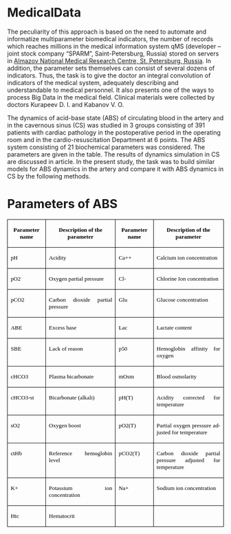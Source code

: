 # MedicalData
The peculiarity of this approach is based on the need to automate and informatize multiparameter biomedical indicators, the number of records which reaches millions in the medical information system qMS (developer – joint stock company “SPARM”, Saint-Petersburg, Russia) stored on servers in [Almazov National Medical Research Centre, St. Petersburg, Russia](http://www.almazovcentre.ru/?lang=en). In addition, the parameter sets themselves can consist of several dozens of indicators. Thus, the task is to give the doctor an integral convolution of indicators of the medical system, adequately describing and understandable to medical personnel. It also presents one of the ways to process Big Data in the medical field. Clinical materials were collected by doctors Kurapeev D. I. and Kabanov V. O.

The dynamics of acid-base state (ABS) of circulating blood in the artery and in the cavernous sinus (CS) was studied in 3 groups consisting of 391 patients with cardiac pathology in the postoperative period in the operating room and in the cardio-resuscitation Department at 6 points. The ABS system consisting of 21 biochemical parameters was considered. The parameters are given in the table. The results of dynamics simulation in CS are discussed in article. In the present study, the task was to build similar models for ABS dynamics in the artery and compare it with ABS dynamics in CS by the following methods.
# Parameters of ABS
<table class=MsoNormalTable border=1 cellspacing=0 cellpadding=0
 style='border-collapse:collapse;border:none'>
 <tr>
  <td width=86 valign=top style='width:64.65pt;border:solid windowtext 1.0pt;
  padding:0cm 5.4pt 0cm 5.4pt'>
  <p class=Default align=center style='text-align:center'><b><span lang=EN-US
  style='font-size:10.0pt;font-family:"Times New Roman",serif;color:windowtext'>Parameter
  name</span></b></p>
  </td>
  <td width=225 valign=top style='width:168.95pt;border:solid windowtext 1.0pt;
  border-left:none;padding:0cm 5.4pt 0cm 5.4pt'>
  <p class=Default align=center style='text-align:center'><b><span lang=EN-US
  style='font-size:10.0pt;font-family:"Times New Roman",serif;color:windowtext'>Description
  of the parameter</span></b></p>
  </td>
  <td width=85 valign=top style='width:63.85pt;border:solid windowtext 1.0pt;
  border-left:none;padding:0cm 5.4pt 0cm 5.4pt'>
  <p class=Default align=center style='text-align:center'><b><span lang=EN-US
  style='font-size:10.0pt;font-family:"Times New Roman",serif;color:windowtext'>Parameter
  name</span></b></p>
  </td>
  <td width=226 valign=top style='width:169.8pt;border:solid windowtext 1.0pt;
  border-left:none;padding:0cm 5.4pt 0cm 5.4pt'>
  <p class=Default align=center style='text-align:center'><b><span lang=EN-US
  style='font-size:10.0pt;font-family:"Times New Roman",serif;color:windowtext'>Description
  of the parameter</span></b></p>
  </td>
 </tr>
 <tr>
  <td width=86 valign=top style='width:64.65pt;border:solid windowtext 1.0pt;
  border-top:none;padding:0cm 5.4pt 0cm 5.4pt'>
  <p class=Default style='text-align:justify;text-justify:inter-ideograph'><span
  lang=RU style='font-size:10.0pt;font-family:"Times New Roman",serif;
  color:windowtext'>рН</span></p>
  </td>
  <td width=225 valign=top style='width:168.95pt;border-top:none;border-left:
  none;border-bottom:solid windowtext 1.0pt;border-right:solid windowtext 1.0pt;
  padding:0cm 5.4pt 0cm 5.4pt'>
  <p class=Default><span lang=EN-US style='font-size:10.0pt;font-family:"Times New Roman",serif;
  color:windowtext'>Acidity</span></p>
  </td>
  <td width=85 valign=top style='width:63.85pt;border-top:none;border-left:
  none;border-bottom:solid windowtext 1.0pt;border-right:solid windowtext 1.0pt;
  padding:0cm 5.4pt 0cm 5.4pt'>
  <p class=Default style='text-align:justify;text-justify:inter-ideograph'><span
  lang=EN-US style='font-size:10.0pt;font-family:"Times New Roman",serif;
  color:windowtext'>Ca++</span></p>
  </td>
  <td width=226 valign=top style='width:169.8pt;border-top:none;border-left:
  none;border-bottom:solid windowtext 1.0pt;border-right:solid windowtext 1.0pt;
  padding:0cm 5.4pt 0cm 5.4pt'>
  <p class=Default style='text-align:justify;text-justify:inter-ideograph'><span
  lang=EN-US style='font-size:10.0pt;font-family:"Times New Roman",serif;
  color:windowtext'>Calcium ion concentration</span></p>
  </td>
 </tr>
 <tr>
  <td width=86 valign=top style='width:64.65pt;border:solid windowtext 1.0pt;
  border-top:none;padding:0cm 5.4pt 0cm 5.4pt'>
  <p class=Default style='text-align:justify;text-justify:inter-ideograph'><span
  lang=RU style='font-size:10.0pt;font-family:"Times New Roman",serif;
  color:windowtext'>рО2</span></p>
  </td>
  <td width=225 valign=top style='width:168.95pt;border-top:none;border-left:
  none;border-bottom:solid windowtext 1.0pt;border-right:solid windowtext 1.0pt;
  padding:0cm 5.4pt 0cm 5.4pt'>
  <p class=Default style='text-align:justify;text-justify:inter-ideograph'><span
  lang=EN-US style='font-size:10.0pt;font-family:"Times New Roman",serif;
  color:windowtext'>Oxygen partial pressure</span></p>
  </td>
  <td width=85 valign=top style='width:63.85pt;border-top:none;border-left:
  none;border-bottom:solid windowtext 1.0pt;border-right:solid windowtext 1.0pt;
  padding:0cm 5.4pt 0cm 5.4pt'>
  <p class=Default style='text-align:justify;text-justify:inter-ideograph'><span
  lang=EN-US style='font-size:10.0pt;font-family:"Times New Roman",serif;
  color:windowtext'>Cl-</span></p>
  </td>
  <td width=226 valign=top style='width:169.8pt;border-top:none;border-left:
  none;border-bottom:solid windowtext 1.0pt;border-right:solid windowtext 1.0pt;
  padding:0cm 5.4pt 0cm 5.4pt'>
  <p class=Default style='text-align:justify;text-justify:inter-ideograph'><span
  lang=EN-US style='font-size:10.0pt;font-family:"Times New Roman",serif;
  color:windowtext'>Chlorine Ion concentration</span></p>
  </td>
 </tr>
 <tr>
  <td width=86 valign=top style='width:64.65pt;border:solid windowtext 1.0pt;
  border-top:none;padding:0cm 5.4pt 0cm 5.4pt'>
  <p class=Default style='text-align:justify;text-justify:inter-ideograph'><span
  lang=RU style='font-size:10.0pt;font-family:"Times New Roman",serif;
  color:windowtext'>рСО2</span></p>
  </td>
  <td width=225 valign=top style='width:168.95pt;border-top:none;border-left:
  none;border-bottom:solid windowtext 1.0pt;border-right:solid windowtext 1.0pt;
  padding:0cm 5.4pt 0cm 5.4pt'>
  <p class=Default style='text-align:justify;text-justify:inter-ideograph'><span
  lang=EN-US style='font-size:10.0pt;font-family:"Times New Roman",serif;
  color:windowtext'>Carbon dioxide partial pressure</span></p>
  </td>
  <td width=85 valign=top style='width:63.85pt;border-top:none;border-left:
  none;border-bottom:solid windowtext 1.0pt;border-right:solid windowtext 1.0pt;
  padding:0cm 5.4pt 0cm 5.4pt'>
  <p class=Default style='text-align:justify;text-justify:inter-ideograph'><span
  lang=EN-US style='font-size:10.0pt;font-family:"Times New Roman",serif;
  color:windowtext'>Glu</span></p>
  </td>
  <td width=226 valign=top style='width:169.8pt;border-top:none;border-left:
  none;border-bottom:solid windowtext 1.0pt;border-right:solid windowtext 1.0pt;
  padding:0cm 5.4pt 0cm 5.4pt'>
  <p class=Default style='text-align:justify;text-justify:inter-ideograph'><span
  lang=EN-US style='font-size:10.0pt;font-family:"Times New Roman",serif;
  color:windowtext'>Glucose concentration</span></p>
  </td>
 </tr>
 <tr>
  <td width=86 valign=top style='width:64.65pt;border:solid windowtext 1.0pt;
  border-top:none;padding:0cm 5.4pt 0cm 5.4pt'>
  <p class=Default style='text-align:justify;text-justify:inter-ideograph'><span
  lang=RU style='font-size:10.0pt;font-family:"Times New Roman",serif;
  color:windowtext'>АВЕ</span></p>
  </td>
  <td width=225 valign=top style='width:168.95pt;border-top:none;border-left:
  none;border-bottom:solid windowtext 1.0pt;border-right:solid windowtext 1.0pt;
  padding:0cm 5.4pt 0cm 5.4pt'>
  <p class=Default style='text-align:justify;text-justify:inter-ideograph'><span
  lang=EN-US style='font-size:10.0pt;font-family:"Times New Roman",serif;
  color:windowtext'>Excess base</span></p>
  </td>
  <td width=85 valign=top style='width:63.85pt;border-top:none;border-left:
  none;border-bottom:solid windowtext 1.0pt;border-right:solid windowtext 1.0pt;
  padding:0cm 5.4pt 0cm 5.4pt'>
  <p class=Default style='text-align:justify;text-justify:inter-ideograph'><span
  lang=EN-US style='font-size:10.0pt;font-family:"Times New Roman",serif;
  color:windowtext'>Lac</span></p>
  </td>
  <td width=226 valign=top style='width:169.8pt;border-top:none;border-left:
  none;border-bottom:solid windowtext 1.0pt;border-right:solid windowtext 1.0pt;
  padding:0cm 5.4pt 0cm 5.4pt'>
  <p class=Default style='text-align:justify;text-justify:inter-ideograph'><span
  lang=EN-US style='font-size:10.0pt;font-family:"Times New Roman",serif;
  color:windowtext'>Lactate content</span></p>
  </td>
 </tr>
 <tr>
  <td width=86 valign=top style='width:64.65pt;border:solid windowtext 1.0pt;
  border-top:none;padding:0cm 5.4pt 0cm 5.4pt'>
  <p class=Default style='text-align:justify;text-justify:inter-ideograph'><span
  lang=EN-US style='font-size:10.0pt;font-family:"Times New Roman",serif;
  color:windowtext'>SBE</span></p>
  </td>
  <td width=225 valign=top style='width:168.95pt;border-top:none;border-left:
  none;border-bottom:solid windowtext 1.0pt;border-right:solid windowtext 1.0pt;
  padding:0cm 5.4pt 0cm 5.4pt'>
  <p class=Default style='text-align:justify;text-justify:inter-ideograph'><span
  lang=EN-US style='font-size:10.0pt;font-family:"Times New Roman",serif;
  color:windowtext'>Lack of reason</span></p>
  </td>
  <td width=85 valign=top style='width:63.85pt;border-top:none;border-left:
  none;border-bottom:solid windowtext 1.0pt;border-right:solid windowtext 1.0pt;
  padding:0cm 5.4pt 0cm 5.4pt'>
  <p class=Default style='text-align:justify;text-justify:inter-ideograph'><span
  lang=EN-US style='font-size:10.0pt;font-family:"Times New Roman",serif;
  color:windowtext'>p50</span></p>
  </td>
  <td width=226 valign=top style='width:169.8pt;border-top:none;border-left:
  none;border-bottom:solid windowtext 1.0pt;border-right:solid windowtext 1.0pt;
  padding:0cm 5.4pt 0cm 5.4pt'>
  <p class=Default style='text-align:justify;text-justify:inter-ideograph'><span
  lang=EN-US style='font-size:10.0pt;font-family:"Times New Roman",serif;
  color:windowtext'>Hemoglobin affinity for oxygen</span></p>
  </td>
 </tr>
 <tr>
  <td width=86 valign=top style='width:64.65pt;border:solid windowtext 1.0pt;
  border-top:none;padding:0cm 5.4pt 0cm 5.4pt'>
  <p class=Default style='text-align:justify;text-justify:inter-ideograph'><span
  lang=EN-US style='font-size:10.0pt;font-family:"Times New Roman",serif;
  color:windowtext'>cHCO</span><span lang=RU style='font-size:10.0pt;
  font-family:"Times New Roman",serif;color:windowtext'>3</span></p>
  </td>
  <td width=225 valign=top style='width:168.95pt;border-top:none;border-left:
  none;border-bottom:solid windowtext 1.0pt;border-right:solid windowtext 1.0pt;
  padding:0cm 5.4pt 0cm 5.4pt'>
  <p class=Default style='text-align:justify;text-justify:inter-ideograph'><span
  lang=EN-US style='font-size:10.0pt;font-family:"Times New Roman",serif;
  color:windowtext'>Plasma bicarbonate</span></p>
  </td>
  <td width=85 valign=top style='width:63.85pt;border-top:none;border-left:
  none;border-bottom:solid windowtext 1.0pt;border-right:solid windowtext 1.0pt;
  padding:0cm 5.4pt 0cm 5.4pt'>
  <p class=Default style='text-align:justify;text-justify:inter-ideograph'><span
  lang=EN-US style='font-size:10.0pt;font-family:"Times New Roman",serif;
  color:windowtext'>mOsm</span></p>
  </td>
  <td width=226 valign=top style='width:169.8pt;border-top:none;border-left:
  none;border-bottom:solid windowtext 1.0pt;border-right:solid windowtext 1.0pt;
  padding:0cm 5.4pt 0cm 5.4pt'>
  <p class=Default style='text-align:justify;text-justify:inter-ideograph'><span
  lang=EN-US style='font-size:10.0pt;font-family:"Times New Roman",serif;
  color:windowtext'>Blood osmolarity</span></p>
  </td>
 </tr>
 <tr>
  <td width=86 valign=top style='width:64.65pt;border:solid windowtext 1.0pt;
  border-top:none;padding:0cm 5.4pt 0cm 5.4pt'>
  <p class=Default style='text-align:justify;text-justify:inter-ideograph'><span
  lang=EN-US style='font-size:10.0pt;font-family:"Times New Roman",serif;
  color:windowtext'>cHCO3-st</span></p>
  </td>
  <td width=225 valign=top style='width:168.95pt;border-top:none;border-left:
  none;border-bottom:solid windowtext 1.0pt;border-right:solid windowtext 1.0pt;
  padding:0cm 5.4pt 0cm 5.4pt'>
  <p class=Default style='text-align:justify;text-justify:inter-ideograph'><span
  lang=EN-US style='font-size:10.0pt;font-family:"Times New Roman",serif;
  color:windowtext'>Bicarbonate (alkali)</span></p>
  </td>
  <td width=85 valign=top style='width:63.85pt;border-top:none;border-left:
  none;border-bottom:solid windowtext 1.0pt;border-right:solid windowtext 1.0pt;
  padding:0cm 5.4pt 0cm 5.4pt'>
  <p class=Default style='text-align:justify;text-justify:inter-ideograph'><span
  lang=EN-US style='font-size:10.0pt;font-family:"Times New Roman",serif;
  color:windowtext'>pH(T)</span></p>
  </td>
  <td width=226 valign=top style='width:169.8pt;border-top:none;border-left:
  none;border-bottom:solid windowtext 1.0pt;border-right:solid windowtext 1.0pt;
  padding:0cm 5.4pt 0cm 5.4pt'>
  <p class=Default style='text-align:justify;text-justify:inter-ideograph'><span
  lang=EN-US style='font-size:10.0pt;font-family:"Times New Roman",serif;
  color:windowtext'>Acidity corrected for temperature</span></p>
  </td>
 </tr>
 <tr>
  <td width=86 valign=top style='width:64.65pt;border:solid windowtext 1.0pt;
  border-top:none;padding:0cm 5.4pt 0cm 5.4pt'>
  <p class=Default style='text-align:justify;text-justify:inter-ideograph'><span
  lang=EN-US style='font-size:10.0pt;font-family:"Times New Roman",serif;
  color:windowtext'>sO2</span></p>
  </td>
  <td width=225 valign=top style='width:168.95pt;border-top:none;border-left:
  none;border-bottom:solid windowtext 1.0pt;border-right:solid windowtext 1.0pt;
  padding:0cm 5.4pt 0cm 5.4pt'>
  <p class=Default style='text-align:justify;text-justify:inter-ideograph'><span
  lang=EN-US style='font-size:10.0pt;font-family:"Times New Roman",serif;
  color:windowtext'>Oxygen boost</span></p>
  </td>
  <td width=85 valign=top style='width:63.85pt;border-top:none;border-left:
  none;border-bottom:solid windowtext 1.0pt;border-right:solid windowtext 1.0pt;
  padding:0cm 5.4pt 0cm 5.4pt'>
  <p class=Default style='text-align:justify;text-justify:inter-ideograph'><span
  lang=EN-US style='font-size:10.0pt;font-family:"Times New Roman",serif;
  color:windowtext'>pO2(T)</span></p>
  </td>
  <td width=226 valign=top style='width:169.8pt;border-top:none;border-left:
  none;border-bottom:solid windowtext 1.0pt;border-right:solid windowtext 1.0pt;
  padding:0cm 5.4pt 0cm 5.4pt'>
  <p class=Default style='text-align:justify;text-justify:inter-ideograph'><span
  lang=EN-US style='font-size:10.0pt;font-family:"Times New Roman",serif;
  color:windowtext'>Partial oxygen pressure adjusted for temperature</span></p>
  </td>
 </tr>
 <tr style='height:25.5pt'>
  <td width=86 valign=top style='width:64.65pt;border:solid windowtext 1.0pt;
  border-top:none;padding:0cm 5.4pt 0cm 5.4pt;height:25.5pt'>
  <p class=Default style='text-align:justify;text-justify:inter-ideograph'><span
  lang=EN-US style='font-size:10.0pt;font-family:"Times New Roman",serif;
  color:windowtext'>ctHb</span></p>
  </td>
  <td width=225 valign=top style='width:168.95pt;border-top:none;border-left:
  none;border-bottom:solid windowtext 1.0pt;border-right:solid windowtext 1.0pt;
  padding:0cm 5.4pt 0cm 5.4pt;height:25.5pt'>
  <p class=Default style='text-align:justify;text-justify:inter-ideograph'><span
  lang=EN-US style='font-size:10.0pt;font-family:"Times New Roman",serif;
  color:windowtext'>Reference hemoglobin level</span></p>
  </td>
  <td width=85 valign=top style='width:63.85pt;border-top:none;border-left:
  none;border-bottom:solid windowtext 1.0pt;border-right:solid windowtext 1.0pt;
  padding:0cm 5.4pt 0cm 5.4pt;height:25.5pt'>
  <p class=Default style='text-align:justify;text-justify:inter-ideograph'><span
  lang=EN-US style='font-size:10.0pt;font-family:"Times New Roman",serif;
  color:windowtext'>pCO2(T)</span></p>
  </td>
  <td width=226 valign=top style='width:169.8pt;border-top:none;border-left:
  none;border-bottom:solid windowtext 1.0pt;border-right:solid windowtext 1.0pt;
  padding:0cm 5.4pt 0cm 5.4pt;height:25.5pt'>
  <p class=Default style='text-align:justify;text-justify:inter-ideograph'><span
  lang=EN-US style='font-size:10.0pt;font-family:"Times New Roman",serif;
  color:windowtext'>Carbon dioxide partial pressure adjusted for temperature</span></p>
  </td>
 </tr>
 <tr>
  <td width=86 valign=top style='width:64.65pt;border:solid windowtext 1.0pt;
  border-top:none;padding:0cm 5.4pt 0cm 5.4pt'>
  <p class=Default style='text-align:justify;text-justify:inter-ideograph'><span
  lang=EN-US style='font-size:10.0pt;font-family:"Times New Roman",serif;
  color:windowtext'>K+</span></p>
  </td>
  <td width=225 valign=top style='width:168.95pt;border-top:none;border-left:
  none;border-bottom:solid windowtext 1.0pt;border-right:solid windowtext 1.0pt;
  padding:0cm 5.4pt 0cm 5.4pt'>
  <p class=Default style='text-align:justify;text-justify:inter-ideograph'><span
  lang=EN-US style='font-size:10.0pt;font-family:"Times New Roman",serif;
  color:windowtext'>Potassium ion concentration</span></p>
  </td>
  <td width=85 valign=top style='width:63.85pt;border-top:none;border-left:
  none;border-bottom:solid windowtext 1.0pt;border-right:solid windowtext 1.0pt;
  padding:0cm 5.4pt 0cm 5.4pt'>
  <p class=Default style='text-align:justify;text-justify:inter-ideograph'><span
  lang=EN-US style='font-size:10.0pt;font-family:"Times New Roman",serif;
  color:windowtext'>Na+</span></p>
  </td>
  <td width=226 valign=top style='width:169.8pt;border-top:none;border-left:
  none;border-bottom:solid windowtext 1.0pt;border-right:solid windowtext 1.0pt;
  padding:0cm 5.4pt 0cm 5.4pt'>
  <p class=Default style='text-align:justify;text-justify:inter-ideograph'><span
  lang=EN-US style='font-size:10.0pt;font-family:"Times New Roman",serif;
  color:windowtext'>Sodium ion concentration</span></p>
  </td>
 </tr>
 <tr>
  <td width=86 valign=top style='width:64.65pt;border:solid windowtext 1.0pt;
  border-top:none;padding:0cm 5.4pt 0cm 5.4pt'>
  <p class=Default style='text-align:justify;text-justify:inter-ideograph'><span
  lang=EN-US style='font-size:10.0pt;font-family:"Times New Roman",serif;
  color:windowtext'>Htc</span></p>
  </td>
  <td width=225 valign=top style='width:168.95pt;border-top:none;border-left:
  none;border-bottom:solid windowtext 1.0pt;border-right:solid windowtext 1.0pt;
  padding:0cm 5.4pt 0cm 5.4pt'>
  <p class=Default style='text-align:justify;text-justify:inter-ideograph'><span
  lang=EN-US style='font-size:10.0pt;font-family:"Times New Roman",serif;
  color:windowtext'>Hematocrit</span></p>
  </td>
  <td width=85 valign=top style='width:63.85pt;border-top:none;border-left:
  none;border-bottom:solid windowtext 1.0pt;border-right:solid windowtext 1.0pt;
  padding:0cm 5.4pt 0cm 5.4pt'>
  <p class=Default style='text-align:justify;text-justify:inter-ideograph'><span
  lang=EN-US style='font-size:10.0pt;font-family:"Times New Roman",serif;
  color:windowtext'>&nbsp;</span></p>
  </td>
  <td width=226 valign=top style='width:169.8pt;border-top:none;border-left:
  none;border-bottom:solid windowtext 1.0pt;border-right:solid windowtext 1.0pt;
  padding:0cm 5.4pt 0cm 5.4pt'>
  <p class=Default style='text-align:justify;text-justify:inter-ideograph'><span
  lang=EN-US style='font-size:10.0pt;font-family:"Times New Roman",serif;
  color:windowtext'>&nbsp;</span></p>
  </td>
 </tr>
</table>	
